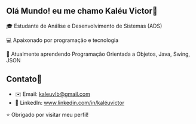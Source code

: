 ## Olá Mundo! eu me chamo Kaléu Victor👋

🎓 Estudante de Análise e Desenvolvimento de Sistemas (ADS)

💻 Apaixonado por programação e tecnologia  

🚀 Atualmente aprendendo Programação Orientada a Objetos, Java, Swing, JSON
## Contato📱
- ✉️ Email: kaleuvlb@gmail.com
- 💼 LinkedIn: www.linkedin.com/in/kaléuvictor

⭐ Obrigado por visitar meu perfil!
